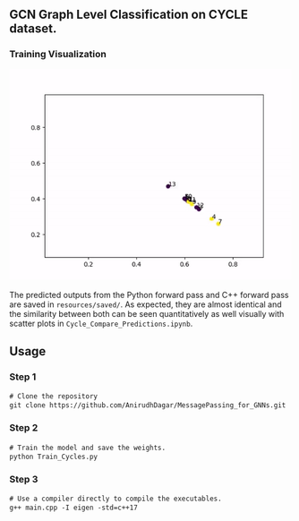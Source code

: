 ## GCN Graph Level Classification on CYCLE dataset.

### Training Visualization
![cycle animation](/Cycles_Graph_Level_Classification/resources/saved/train_CYCLE_animation.gif)

The predicted outputs from the Python forward pass and C++ forward pass are saved in `resources/saved/`. As expected, they are almost identical and the similarity between both can be seen quantitatively as well visually with scatter plots in `Cycle_Compare_Predictions.ipynb`.

## Usage
### Step 1

```
# Clone the repository
git clone https://github.com/AnirudhDagar/MessagePassing_for_GNNs.git
```

### Step 2
```
# Train the model and save the weights.
python Train_Cycles.py

```

### Step 3
```
# Use a compiler directly to compile the executables.
g++ main.cpp -I eigen -std=c++17

```
